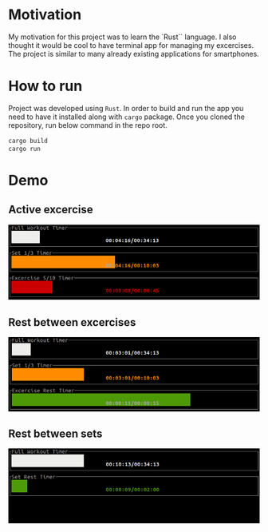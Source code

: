# Motivation
My motivation for this project was to learn the `Rust`` language. I also thought it would be cool to have terminal app for managing my excercises. The project is similar to many already existing applications for smartphones.
# How to run
Project was developed using `Rust`. In order to build and run the app you need to have it installed along with `cargo` package. Once you cloned the repository, run below command in the repo root.
```console
cargo build
cargo run
```
# Demo
## Active excercise
![Active excercise](./images/active_excercises.png)
## Rest between excercises
![Rest between excercises](./images/rest_between_excercises.png)
## Rest between sets
![Rest between sets](./images/rest_between_sets.png)
